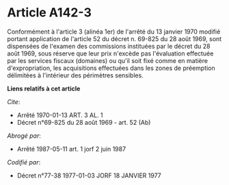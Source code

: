 # Article A142-3

Conformément à l'article 3 (alinéa 1er) de l'arrêté du 13 janvier 1970 modifié portant application de l'article 52 du décret
n. 69-825 du 28 août 1969, sont dispensées de l'examen des commissions instituées par le décret du 28 août 1969, sous réserve
que leur prix n'excède pas l'évaluation effectuée par les services fiscaux (domaines) ou qu'il soit fixé comme en matière
d'expropriation, les acquisitions effectuées dans les zones de préemption délimitées à l'intérieur des périmètres sensibles.

**Liens relatifs à cet article**

_Cite_:

  - Arrêté  1970-01-13 ART. 3 AL. 1
  - Décret n°69-825 du 28 août 1969 - art. 52 (Ab)

_Abrogé par_:

  - Arrêté 1987-05-11 art. 1 jorf 2 juin 1987

_Codifié par_:

  - Décret n°77-38 1977-01-03 JORF 18 JANVIER 1977
